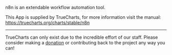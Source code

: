 n8n is an extendable workflow automation tool.

This App is supplied by TrueCharts, for more information visit the manual: https://truecharts.org/charts/stable/n8n

---

TrueCharts can only exist due to the incredible effort of our staff.
Please consider making a [donation](https://truecharts.org/docs/about/sponsor) or contributing back to the project any way you can!
